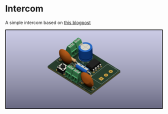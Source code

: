 # Intercom

A simple intercom based on [this blogpost](https://www.bastelnmitelektronik.de/basteleien-geräte-und-schaltungen/weitere-schaltungen-geräte-und-basteleien/sprechanlage/)

![](doc/pcb-3d.png)
